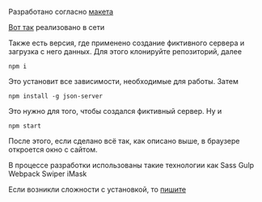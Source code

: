 Разработано согласно [макета](https://www.figma.com/file/NDDPJLnO3pKGnkHPlNBtL8/HTML-2-%2F-%D0%9C%D0%B8%D1%88%D0%BA%D0%B0-(23))

[Вот так](https://antonepifanov.github.io/Mishka) реализовано в сети

Также есть версия, где применено создание фиктивного сервера и загрузка с него данных. Для этого клонируйте репозиторий, далее

```
npm i
```
Это установит все зависимости, необходимые для работы. Затем

```
npm install -g json-server
```
Это нужно для того, чтобы создался фиктивный сервер.  Ну и


```
npm start
```

После этого, если сделано всё так, как описано выше, в браузере откроется окно с сайтом.

В процессе разработки использованы такие технологии как
  Sass
  Gulp
  Webpack
  Swiper
  iMask

Если возникли сложности с установкой, то [пишите](antonepifanov87@gmail.com)
